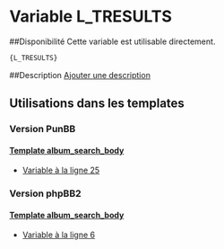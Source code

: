 # Variable L_TRESULTS

##Disponibilité
Cette variable est utilisable directement.

```html
{L_TRESULTS}
```

##Description
[Ajouter une description](https://fa-tvars.appspot.com/var/L_TRESULTS)

## Utilisations dans les templates

### Version PunBB

#### [Template album_search_body](punbb/album_search_body.md#readme)
* [Variable &agrave; la ligne 25](../punbb/album_search_body.tpl#L25)

### Version phpBB2

#### [Template album_search_body](subsilver/album_search_body.md#readme)
* [Variable &agrave; la ligne 6](../subsilver/album_search_body.tpl#L6)